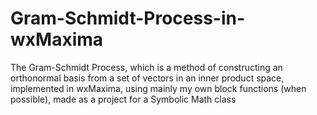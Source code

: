 # Gram-Schmidt-Process-in-wxMaxima
The Gram-Schmidt Process, which is a method of constructing an orthonormal basis from a set of vectors in an inner product space, implemented in wxMaxima, using mainly my own block functions (when possible), made as a project for a Symbolic Math class
